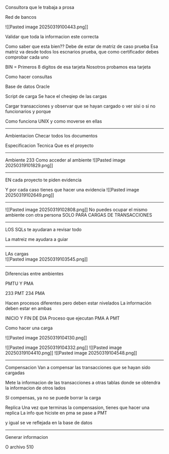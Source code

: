 Consultora que le trabaja a prosa

Red de bancos

![[Pasted image 20250319100443.png]]


Validar que toda la informacion este correcta


Como saber que esta bien??
Debe de estar de matriz de caso prueba 
Esa matriz va desde todos los escnarios prueba, que como certificador debes comprobar cada uno 


BIN = Primeros 8 digitos de esa tarjeta 
Nosotros probamos esa tarjeta 


Como hacer consultas

Base de datos Oracle 



Script de carga
Se hace el cheqiep de las cargas 



Cargar transacciones y observar que se hayan cargado o ver sisi o si no funcionarios y porque 



Como funciona UNIX y como moverse en ellas




---
Ambientacion
Checar todos los documentos 


Especificacion Tecnica
Que es el proyecto



---
Ambiente 233
Como acceder al ambiente
![[Pasted image 20250319101829.png]]


---

EN cada proyecto te piden evidencia 

Y por cada caso tienes que hacer una evidencia 
![[Pasted image 20250319102649.png]]


---
![[Pasted image 20250319102808.png]]
No puedes ocupar el mismo ambiente con otra persona
SOLO PARA CARGAS DE TRANSACCIONES


--- 
LOS SQLs te ayudaran a revisar todo 

La matreiz me ayudara a guiar


---
LAs cargas  
![[Pasted image 20250319103545.png]]



---
Diferencias entre ambientes

PMTU Y PMA

233 PMT
234 PMA

Hacen procesos diferentes pero deben estar nivelados
La información deben estar en ambas 


INICIO Y FIN DE DIA
Proceso que ejecutan PMA A PMT


Como hacer una carga

![[Pasted image 20250319104130.png]]

![[Pasted image 20250319104332.png]]
![[Pasted image 20250319104410.png]]
![[Pasted image 20250319104548.png]]


--- 
Compensacion 
Van a  compensar las transacciones que se hayan sido cargadas

Mete la informacion de las transacciones a otras tablas donde se obtendra la informacion de otros lados

SI compensas, ya no se puede borrar la carga


Replica
Una vez que terminas la compensasion, tienes que hacer una replica
La info que hiciste en pma se pase a PMT

y igual se ve reflejada en la base de datos 



---
Generar informacion

O archivo 510

